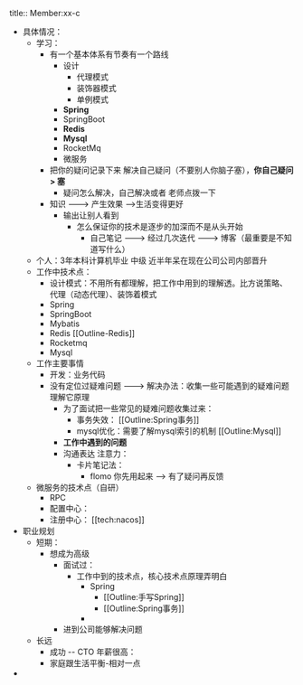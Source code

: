 title:: Member:xx-c

- 具体情况：
	- 学习：
		- 有一个基本体系有节奏有一个路线
			- 设计
				- 代理模式
				- 装饰器模式
				- 单例模式
			- **Spring**
			- SpringBoot
			- **Redis**
			- **Mysql**
			- RocketMq
			- 微服务
		- 把你的疑问记录下来 解决自己疑问（不要别人你脑子塞），**你自己疑问> 塞**
			- 疑问怎么解决，自己解决或者 老师点拨一下
		- 知识 ---> 产生效果 -->生活变得更好
			- 输出让别人看到
				- 怎么保证你的技术是逐步的加深而不是从头开始
					- 自己笔记  ---> 经过几次迭代 ---> 博客（最重要是不知道写什么）
	- 个人：3年本科计算机毕业 中级 近半年呆在现在公司公司内部晋升
	- 工作中技术点：
		- 设计模式：不用所有都理解，把工作中用到的理解透。比方说策略、代理（动态代理）、装饰着模式
		- Spring
		- SpringBoot
		- Mybatis
		- Redis [[Outline-Redis]]
		- Rocketmq
		- Mysql
	- 工作主要事情
		- 开发：业务代码
		- 没有定位过疑难问题 ---> 解决办法：收集一些可能遇到的疑难问题理解它原理
			- 为了面试把一些常见的疑难问题收集过来：
				- 事务失效： [[Outline:Spring事务]]
				- mysql优化：需要了解mysql索引的机制 [[Outline:Mysql]]
			- **工作中遇到的问题**
			- 沟通表达 注意力：
				- 卡片笔记法：
					- flomo 你先用起来 --> 有了疑问再反馈
	- 微服务的技术点（自研）
		- RPC
		- 配置中心：
		- 注册中心： [[tech:nacos]]
- 职业规划
	- 短期：
		- 想成为高级
			- 面试过：
				- 工作中到的技术点，核心技术点原理弄明白
					- Spring
						- [[Outline:手写Spring]]
						- [[Outline:Spring事务]]
					-
			- 进到公司能够解决问题
	- 长远
		- 成功 -- CTO 年薪很高：
		- 家庭跟生活平衡-相对一点
-